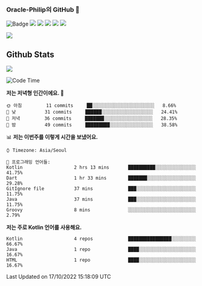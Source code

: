### Oracle-Philip의 GitHub 👋

![Badge](http://img.shields.io/badge/-Java-black?style=flat-square)
<img src="https://img.shields.io/badge/ -Kotlin-black?style=flat-square&logo=Kotlin&logoColor=#7F52FF"/></a>
<img src="https://img.shields.io/badge/ -Dart-black?style=flat-square&logo=Dart&logoColor=#0175C2"/></a>
<img src="https://img.shields.io/badge/ -Android-black?style=flat-square&logo=Android&logoColor=#3DDC84"/></a>
<img src="https://img.shields.io/badge/ -Flutter-black?style=flat-square&logo=Flutter&logoColor=#02569B"/></a>
<img src="https://img.shields.io/badge/ -Firebase-black?style=flat-square&logo=Firebase&logoColor=#FFCA28"/></a>

<img src="https://img.shields.io/badge/ -BLE-black?style=flat-square&logo=Bluetooth&logoColor=#0082FC"/></a>

<!--
<img src="https://img.shields.io/badge/ -STM32F103-black?style=flat-square&logo=STMicroelectronics&logoColor=#03234B"/></a>
<img src="https://img.shields.io/badge/ -Qt-black?style=flat-square&logo=Qt&logoColor=#41CD52"/></a>
-->

<!--
![Badge](http://img.shields.io/badge/-Java-black?style=flat-square)
![Badge](http://img.shields.io/badge/-Koltin-black?style=flat-square)
![Badge](http://img.shields.io/badge/-Dart-black?style=flat-square)
![Badge](http://img.shields.io/badge/-Android-black?style=flat-square)
![Badge](http://img.shields.io/badge/-Flutter-black?style=flat-square)
![Badge](http://img.shields.io/badge/-Firebase-black?style=flat-square)
-->

## Github Stats  
<div align="left"><img src="https://github-readme-stats.vercel.app/api?username=Oracle-Philip&show_icons=true&count_private=true&hide_border=true" align="center" /></div>


<!--START_SECTION:waka-->
![Code Time](http://img.shields.io/badge/Code%20Time-32%20hrs%2010%20mins-blue)

**저는 저녁형 인간이에요. 🦉** 

```text
🌞 아침         11 commits     ██░░░░░░░░░░░░░░░░░░░░░░░   8.66% 
🌆 낮　         31 commits     ██████░░░░░░░░░░░░░░░░░░░   24.41% 
🌃 저녁         36 commits     ███████░░░░░░░░░░░░░░░░░░   28.35% 
🌙 밤　         49 commits     █████████░░░░░░░░░░░░░░░░   38.58%

```


📊 **저는 이번주를 이렇게 시간을 보냈어요.** 

```text
⌚︎ Timezone: Asia/Seoul

💬 프로그래밍 언어들: 
Kotlin                   2 hrs 13 mins       ██████████░░░░░░░░░░░░░░░   41.75% 
Dart                     1 hr 33 mins        ███████░░░░░░░░░░░░░░░░░░   29.28% 
GitIgnore file           37 mins             ███░░░░░░░░░░░░░░░░░░░░░░   11.75% 
Java                     37 mins             ███░░░░░░░░░░░░░░░░░░░░░░   11.75% 
Groovy                   8 mins              ░░░░░░░░░░░░░░░░░░░░░░░░░   2.79%

```

**저는 주로 Kotlin 언어를 사용해요.** 

```text
Kotlin                   4 repos             ████████████████░░░░░░░░░   66.67% 
Java                     1 repo              ████░░░░░░░░░░░░░░░░░░░░░   16.67% 
HTML                     1 repo              ████░░░░░░░░░░░░░░░░░░░░░   16.67%

```



 Last Updated on 17/10/2022 15:18:09 UTC
<!--END_SECTION:waka-->


<!--
**Oracle-Philip/Oracle-Philip** is a ✨ _special_ ✨ repository because its `README.md` (this file) appears on your GitHub profile.

Here are some ideas to get you started:

- 🔭 I’m currently working on ...
- 🌱 I’m currently learning ...
- 👯 I’m looking to collaborate on ...
- 🤔 I’m looking for help with ...
- 💬 Ask me about ...
- 📫 How to reach me: ...
- 😄 Pronouns: ...
- ⚡ Fun fact: ...
-->
